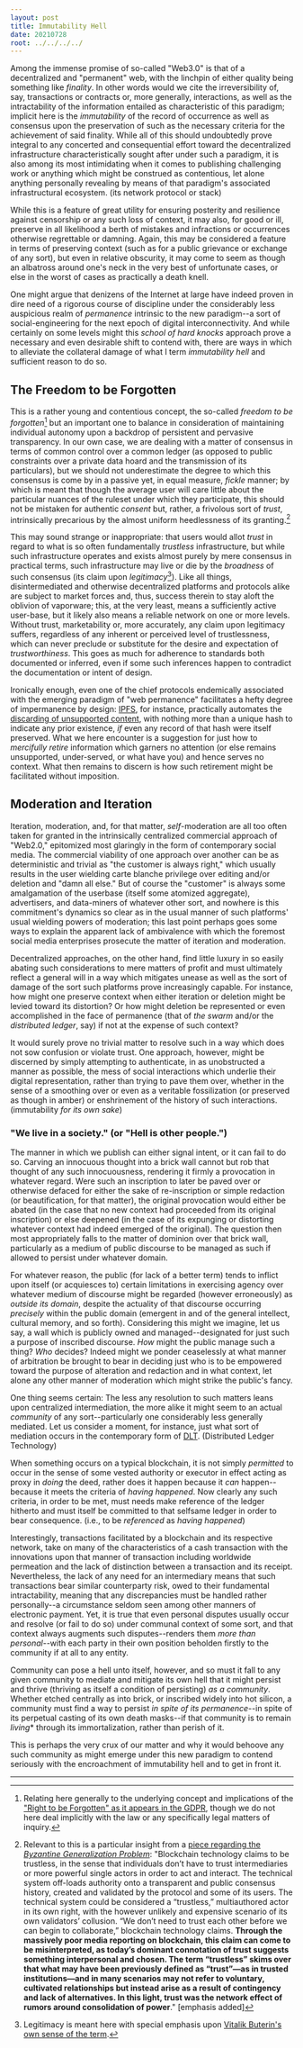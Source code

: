 ```yaml
---
layout: post
title: Immutability Hell
date: 20210728 
root: ../../../../
---
```


Among the immense promise of so-called "Web3.0" is that of a decentralized and "permanent" web, with the linchpin of either quality being something like *finality*.  In other words would we cite the irreversibility of, say, transactions or contracts or, more generally, interactions, as well as the intractability of the information entailed as characteristic of this paradigm; implicit here is the *immutability* of the record of occurrence as well as consensus upon the preservation of such as the necessary criteria for the achievement of said finality.  While all of this should undoubtedly prove integral to any concerted and consequential effort toward the decentralized infrastructure characteristically sought after under such a paradigm, it is also among its most intimidating when it comes to publishing challenging work or anything which might be construed as contentious, let alone anything personally revealing by means of that paradigm's associated infrastructural ecosystem. (its network protocol or stack)

While this is a feature of great utility for ensuring posterity and resilience against censorship or any such loss of context, it may also, for good or ill, preserve in all likelihood a berth of mistakes and infractions or occurrences otherwise regrettable or damning.  Again, this may be considered a feature in terms of preserving context (such as for a public grievance or exchange of any sort), but even in relative obscurity, it may come to seem as though an albatross around one's neck in the very best of unfortunate cases, or else in the worst of cases as practically a death knell.

One might argue that denizens of the Internet at large have indeed proven in dire need of a rigorous course of discipline under the considerably less auspicious realm of *permanence* intrinsic to the new paradigm--a sort of social-engineering for the next epoch of digital interconnectivity.  And while certainly on some levels might this *school of hard knocks* approach prove a necessary and even desirable shift to contend with, there are ways in which to alleviate the collateral damage of what I term *immutability hell* and sufficient reason to do so.

## The Freedom to be Forgotten ##

This is a rather young and contentious concept, the so-called *freedom to be forgotten*[^1] but an important one to balance in consideration of maintaining individual autonomy upon a backdrop of persistent and pervasive transparency.  In our own case, we are dealing with a matter of consensus in terms of common control over a common ledger (as opposed to public constraints over a private data hoard and the transmission of its particulars), but we should not underestimate the degree to which this consensus is come by in a passive yet, in equal measure, *fickle* manner; by which is meant that though the average user will care little about the particular nuances of the ruleset under which they participate, this should not be mistaken for authentic *consent* but, rather, a frivolous sort of *trust*, intrinsically precarious by the almost uniform heedlessness of its granting.[^2]

This may sound strange or inappropriate: that users would allot *trust* in regard to what is so often fundamentally *trustless* infrastructure, but while such infrastructure operates and exists almost purely by mere consensus in practical terms, such infrastructure may live or die by the *broadness* of such consensus (its claim upon *legitimacy*[^3]).  Like all things, disintermediated and otherwise decentralized platforms and protocols alike are subject to market forces and, thus, success therein to stay aloft the oblivion of vaporware; this, at the very least, means a sufficiently active user-base, but it likely also means a reliable network on one or more levels.  Without trust, marketability or, more accurately, any claim upon legitimacy suffers, regardless of any inherent or perceived level of trustlessness, which can never preclude or substitute for the desire and expectation of *trustworthiness*.  This goes as much for adherence to standards both documented or inferred, even if some such inferences happen to contradict the documentation or intent of design.

Ironically enough, even one of the chief protocols endemically associated with the emerging paradigm of "web permanence" facilitates a hefty degree of impermanence by design: [IPFS](ipfs.io "ipfs.io"), for instance, practically automates the [discarding of unsupported content](http://ipfs.dappnode:8080/ipns/docs.ipfs.io/concepts/persistence/#garbage-collection "IPFS docs"), with nothing more than a unique hash to indicate any prior existence, *if* even any record of that hash were itself preserved.  What we here encounter is a suggestion for just how to *mercifully retire* information which garners no attention (or else remains unsupported, under-served, or what have you) and hence serves no context.  What then remains to discern is how such retirement might be facilitated without imposition.

## Moderation and Iteration ##

Iteration, moderation, and, for that matter, *self*-moderation are all too often taken for granted in the intrinsically centralized commercial approach of "Web2.0," epitomized most glaringly in the form of contemporary social media.  The commercial viability of one approach over another can be as deterministic and trivial as "the customer is always right," which usually results in the user wielding carte blanche privilege over editing and/or deletion and "damn all else."  But of course the "customer" is always some amalgamation of the userbase (itself some atomized aggregate), advertisers, and data-miners of whatever other sort, and nowhere is this commitment's dynamics so clear as in the usual manner of such platforms' usual wielding powers of moderation; this last point perhaps goes some ways to explain the apparent lack of ambivalence with which the foremost social media enterprises prosecute the matter of iteration and moderation.

Decentralized approaches, on the other hand, find little luxury in so easily abating such considerations to mere matters of profit and must ultimately reflect a general will in a way which mitigates unease as well as the sort of damage of the sort such platforms prove increasingly capable.  For instance, how might one preserve context when either iteration or deletion might be levied toward its distortion? Or how might deletion be represented or even accomplished in the face of permanence (that of *the swarm* and/or the *distributed ledger*, say) if not at the expense of such context?

It would surely prove no trivial matter to resolve such in a way which does not sow confusion or violate trust.  One approach, however, might be discerned by simply attempting to authenticate, in as unobstructed a manner as possible, the mess of social interactions which underlie their digital representation, rather than trying to pave them over, whether in the sense of a smoothing over or even as a veritable fossilization (or preserved as though in amber) or enshrinement of the history of such interactions. (immutability *for its own sake*)

### "We live in a society." (or "Hell is other people.") ###

The manner in which we publish can either signal intent, or it can fail to do so.  Carving an innocuous thought into a brick wall cannot but rob that thought of any such innocuousness, rendering it firmly a provocation in whatever regard.  Were such an inscription to later be paved over or otherwise defaced for either the sake of re-inscription or simple redaction (or beautification, for that matter), the original provocation would either be abated (in the case that no new context had proceeded from its original inscription) or else deepened (in the case of its expunging or distorting whatever context had indeed emerged of the original).  The question then most appropriately falls to the matter of dominion over that brick wall, particularly as a medium of public discourse to be managed as such if allowed to persist under whatever domain.

For whatever reason, the public (for lack of a better term) tends to inflict upon itself (or acquiesces to) certain limitations in exercising agency over whatever medium of discourse might be regarded (however erroneously) as *outside its domain*, despite the actuality of that discourse occurring *precisely* within the public domain (emergent in and of the general intellect, cultural memory, and so forth).  Considering this might we imagine, let us say, a wall which is publicly owned and managed--designated for just such a purpose of inscribed discourse.  *How* might the public manage such a thing?  *Who* decides?  Indeed might we ponder ceaselessly at what manner of arbitration be brought to bear in deciding just who is to be empowered toward the purpose of alteration and redaction and in what context, let alone any other manner of moderation which might strike the public's fancy.

One thing seems certain:  The less any resolution to such matters leans upon centralized intermediation, the more alike it might seem to an actual *community* of any sort--particularly one considerably less generally mediated.  Let us consider a moment, for instance, just what sort of mediation occurs in the contemporary form of [DLT](https://en.wikipedia.org/wiki/Distributed_ledger "wikipedia"). (Distributed Ledger Technology)

When something occurs on a typical blockchain, it is not simply *permitted* to occur in the sense of some vested authority or executor in effect acting as proxy in *doing* the deed, rather does it happen because it *can* happen--because it meets the criteria of *having happened*.  Now clearly any such criteria, in order to be met, must needs make reference of the ledger hitherto and must itself be committed to that selfsame ledger in order to bear consequence. (i.e., to be *referenced* as *having happened*)

Interestingly, transactions facilitated by a blockchain and its respective network, take on many of the characteristics of a cash transaction with the innovations upon that manner of transaction including worldwide permeation and the lack of distinction between a transaction and its receipt.  Nevertheless, the lack of any need for an intermediary means that such transactions bear similar counterparty risk, owed to their fundamental intractability, meaning that any discrepancies must be handled rather personally--a circumstance seldom seen among other manners of electronic payment.  Yet, it is true that even personal disputes usually occur and resolve (or fail to do so) under communal context of some sort, and that context always augments such disputes--renders them *more than personal*--with each party in their own position beholden firstly to the community if at all to any entity.

Community can pose a hell unto itself, however, and so must it fall to any given community to mediate and mitigate its own hell that it might persist and thrive (thriving as itself a condition of persisting) *as a community*.  Whether etched centrally as into brick, or inscribed widely into hot silicon, a community must find a way to persist *in spite of its permanence*--in spite of its perpetual casting of its own death masks--if that community is to remain *living** through its immortalization, rather than perish of it.

This is perhaps the very crux of our matter and why it would behoove any such community as might emerge under this new paradigm to contend seriously with the encroachment of immutability hell and to get in front it.

---
[^1]: Relating here generally to the underlying concept and implications of the ["Right to be Forgotten" as it appears in the GDPR](https://gdpr.eu/right-to-be-forgotten/ "gdpr.eu"), though we do not here deal implicitly with the law or any specifically legal matters of inquiry.

[^2]: Relevant to this is a particular insight from a [piece regarding the *Byzantine Generalization Problem*](https://technosphere-magazine.hkw.de/p/The-Byzantine-Generalization-Problem-Subtle-Strategy-in-the-Context-of-Blockchain-Governance-8UNNcM8VShTpBGWRuob1GP "technosphere magazine"): "Blockchain technology claims to be trustless, in the sense that individuals don’t have to trust intermediaries or more powerful single actors in order to act and interact. The technical system off-loads authority onto a transparent and public consensus history, created and validated by the protocol and some of its users. The technical system could be considered a “trustless,” multiauthored actor in its own right, with the however unlikely and expensive scenario of its own validators’ collusion. “We don’t need to trust each other before we can begin to collaborate,” blockchain technology claims. **Through the massively poor media reporting on blockchain, this claim can come to be misinterpreted, as today’s dominant connotation of trust suggests something interpersonal and chosen. The term “trustless” skims over that what may have been previously defined as “trust”—as in trusted institutions—and in many scenarios may not refer to voluntary, cultivated relationships but instead arise as a result of contingency and lack of alternatives. In this light, trust was the network effect of rumors around consolidation of power**." [emphasis added]

[^3]: Legitimacy is meant here with special emphasis upon [Vitalik Buterin's own sense of the term](https://vitalik.ca/general/2021/03/23/legitimacy.html "vitalik.ca").
